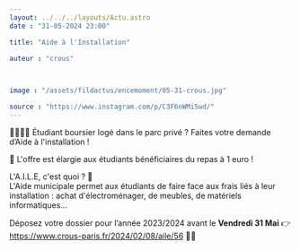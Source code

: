 ```yaml
---
layout: ../../../layouts/Actu.astro
date : "31-05-2024 23:00"

title: "Aide à l'Installation"

auteur : "crous" 

 

image : "/assets/fildactus/encemoment/05-31-crous.jpg"

source : "https://www.instagram.com/p/C3F6nWMi5wd/"
---
```


👩‍🎓🧑‍🎓 Étudiant boursier logé dans le parc privé ? Faites votre demande d’Aide à l'installation !

📌 L'offre est élargie aux étudiants bénéficiaires du repas à 1 euro !

L'A.I.L.E, c'est quoi ? 🤔  
L'Aide municipale permet aux étudiants de faire face aux frais liés à leur installation : achat d'électroménager, de meubles, de matériels informatiques...

Déposez votre dossier pour l’année 2023/2024 avant le __Vendredi 31 Mai__ 👉 https://www.crous-paris.fr/2024/02/08/aile/56 ✍🏻